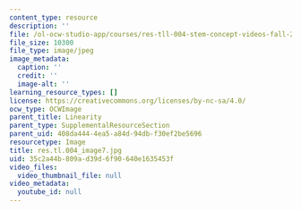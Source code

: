 ```yaml
---
content_type: resource
description: ''
file: /ol-ocw-studio-app/courses/res-tll-004-stem-concept-videos-fall-2013/35c2a44b809ad39d6f90640e1635453f_res.tl.004_image7.jpg
file_size: 10300
file_type: image/jpeg
image_metadata:
  caption: ''
  credit: ''
  image-alt: ''
learning_resource_types: []
license: https://creativecommons.org/licenses/by-nc-sa/4.0/
ocw_type: OCWImage
parent_title: Linearity
parent_type: SupplementalResourceSection
parent_uid: 408da444-4ea5-a84d-94db-f30ef2be5696
resourcetype: Image
title: res.tl.004_image7.jpg
uid: 35c2a44b-809a-d39d-6f90-640e1635453f
video_files:
  video_thumbnail_file: null
video_metadata:
  youtube_id: null
---
```

